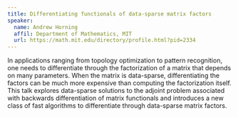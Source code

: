 ```yaml
---
title: Differentiating functionals of data-sparse matrix factors
speaker:
  name: Andrew Horning
  affil: Department of Mathematics, MIT
  url: https://math.mit.edu/directory/profile.html?pid=2334
---
```


In applications ranging from topology optimization to pattern recognition, one needs to differentiate through the factorization of a matrix that depends on many parameters. When the matrix is data-sparse, differentiating the factors can be much more expensive than computing the factorization itself. This talk explores data-sparse solutions to the adjoint problem associated with backwards differentiation of matrix functionals and introduces a new class of fast algorithms to differentiate through data-sparse matrix factors.



